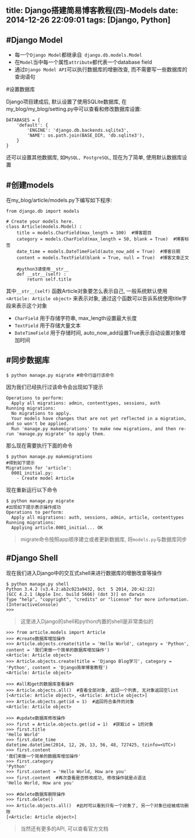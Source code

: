 title: Django搭建简易博客教程(四)-Models
date: 2014-12-26 22:09:01
tags: [Django, Python]
---

#Django Model
---

- 每一个`Django Model`都继承自` django.db.models.Model`
- 在`Model`当中每一个属性`attribute`都代表一个database field
- 通过`Django Model API`可以执行数据库的增删改查, 而不需要写一些数据库的查询语句


#设置数据库

Django项目建成后, 默认设置了使用SQLite数据库, 在my_blog/my_blog/setting.py中可以查看和修改数据库设置:

```
DATABASES = {
    'default': {
        'ENGINE': 'django.db.backends.sqlite3',
        'NAME': os.path.join(BASE_DIR, 'db.sqlite3'),
    }
}
```

<!--more-->

还可以设置其他数据库, 如`MySQL, PostgreSQL`, 现在为了简单, 使用默认数据库设置


#创建models
---

在my_blog/article/models.py下编写如下程序:

```
from django.db import models

# Create your models here.
class Article(models.Model) :
    title = models.CharField(max_length = 100)  #博客题目
    category = models.CharField(max_length = 50, blank = True)  #博客标签
    date_time = models.DateTimeField(auto_now_add = True)  #博客日期
    content = models.TextField(blank = True, null = True)  #博客文章正文
    
    #python3请使用__str__
    def __str__(self) :
        return self.title
```

其中`__str__(self)` 函数Article对象要怎么表示自己, 一般系统默认使用`<Article: Article object>` 来表示对象, 通过这个函数可以告诉系统使用title字段来表示这个对象 


- `CharField`  用于存储字符串, max_length设置最大长度
- `TextField` 用于存储大量文本
- `DateTimeField`  用于存储时间, auto_now_add设置True表示自动设置对象增加时间


#同步数据库
---

```
$ python manage.py migrate #命令行运行该命令
```

因为我们已经执行过该命令会出现如下提示

```
Operations to perform:
  Apply all migrations: admin, contenttypes, sessions, auth
Running migrations:
  No migrations to apply.
  Your models have changes that are not yet reflected in a migration, and so won't be applied.
  Run 'manage.py makemigrations' to make new migrations, and then re-run 'manage.py migrate' to apply them.
```

那么现在需要执行下面的命令
```
$ python manage.py makemigrations
#得到如下提示
Migrations for 'article':
  0001_initial.py:
    - Create model Article
```

现在重新运行以下命令

```
$ python manage.py migrate
#出现如下提示表示操作成功
Operations to perform:
  Apply all migrations: auth, sessions, admin, article, contenttypes
Running migrations:
  Applying article.0001_initial... OK
```

> migrate命令按照app顺序建立或者更新数据库, 将`models.py`与数据库同步

#Django Shell
---

现在我们进入Django中的交互式shell来进行数据库的增删改查等操作

```
$ python manage.py shell
Python 3.4.2 (v3.4.2:ab2c023a9432, Oct  5 2014, 20:42:22)
[GCC 4.2.1 (Apple Inc. build 5666) (dot 3)] on darwin
Type "help", "copyright", "credits" or "license" for more information.
(InteractiveConsole)
>>>
```

> 这里进入Django的shell和python内置的shell是非常类似的


```
>>> from article.models import Article
>>> #create数据库增加操作
>>> Article.objects.create(title = 'Hello World', category = 'Python', content = '我们来做一个简单的数据库增加操作')
<Article: Article object>
>>> Article.objects.create(title = 'Django Blog学习', category = 'Python', content = 'Django简单博客教程')
<Article: Article object>

>>> #all和get的数据库查看操作
>>> Article.objects.all()  #查看全部对象, 返回一个列表, 无对象返回空list
[<Article: Article object>, <Article: Article object>]
>>> Article.objects.get(id = 1)  #返回符合条件的对象
<Article: Article object>

>>> #update数据库修改操作
>>> first = Article.objects.get(id = 1)  #获取id = 1的对象
>>> first.title
'Hello World'
>>> first.date_time
datetime.datetime(2014, 12, 26, 13, 56, 48, 727425, tzinfo=<UTC>)
>>> first.content
'我们来做一个简单的数据库增加操作'
>>> first.category
'Python'
>>> first.content = 'Hello World, How are you'
>>> first.content  #再次查看是否修改成功, 修改操作就是点语法
'Hello World, How are you'

>>> #delete数据库删除操作
>>> first.delete()
>>> Article.objects.all()  #此时可以看到只有一个对象了, 另一个对象已经被成功删除
[<Article: Article object>]  
```

> 当然还有更多的API, 可以查看官方文档

